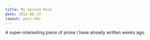 ```yaml
---
title: My Second Post
date: 2012-08-23
layout: post.hbs
---
```


A super-interesting piece of prose I have already written weeks ago.
